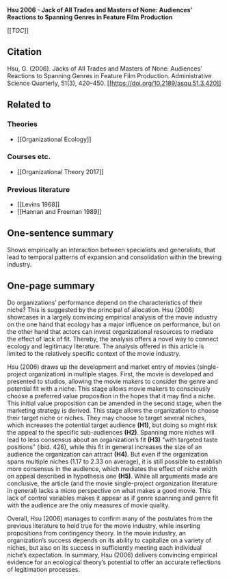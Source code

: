 **Hsu 2006 - Jack of All Trades and Masters of None: Audiences' Reactions to Spanning Genres in Feature Film Production**

[[_TOC_]]

## Citation
Hsu, G. (2006). Jacks of All Trades and Masters of None: Audiences’ Reactions to Spanning Genres in Feature Film Production. Administrative Science Quarterly, 51(3), 420–450. [[https://doi.org/10.2189/asqu.51.3.420]]

## Related to

### Theories
* [[Organizational Ecology]]

### Courses etc.
* [[Organizational Theory 2017]]

### Previous literature
* [[Levins 1968]]
* [[Hannan and Freeman 1989]]

## One-sentence summary
Shows empirically an interaction between specialists and generalists, that lead to temporal patterns of expansion and consolidation within the brewing industry.

## One-page summary
Do organizations’ performance depend on the characteristics of their niche? This is suggested by the principal of allocation. Hsu (2006) showcases in a largely convincing empirical analysis of the movie industry on the one hand that ecology has a major influence on performance, but on the other hand that actors can invest organizational resources to mediate the effect of lack of fit. Thereby, the analysis offers a novel way to connect ecology and legitimacy literature. The analysis offered in this article is limited to the relatively specific context of the movie industry. 

Hsu (2006) draws up the development and market entry of movies (single-project organization) in multiple stages. First, the movie is developed and presented to studios, allowing the movie makers to consider the genre and potential fit with a niche. This stage allows movie makers to consciously choose a preferred value proposition in the hopes that it may find a niche. This initial value proposition can be amended in the second stage, when the marketing strategy is derived. This stage allows the organization to choose their target niche or niches. They may choose to target several niches, which increases the potential target audience **(H1)**, but doing so might risk the appeal to the specific sub-audiences **(H2)**. Spanning more niches will lead to less consensus about an organization’s fit **(H3)** “with targeted taste positions” (ibid. 426), while this fit in general increases the size of an audience the organization can attract **(H4)**. But even if the organization spans multiple niches (1.17 to 2.33 on average), it is still possible to establish more consensus in the audience, which mediates the effect of niche width on appeal described in hypothesis one **(H5)**. While all arguments made are conclusive, the article (and the movie single-project organization literature in general) lacks a micro perspective on what makes a good movie. This lack of control variables makes it appear as if genre spanning and genre fit with the audience are the only measures of movie quality. 

Overall, Hsu (2006) manages to confirm many of the postulates from the previous literature to hold true for the movie industry, while inserting propositions from contingency theory. In the movie industry, an organization’s success depends on its ability to capitalize on a variety of niches, but also on its success in sufficiently meeting each individual niche’s expectation. In summary, Hsu (2006) delivers convincing empirical evidence for an ecological theory’s potential to offer an accurate reflections of legitimation processes. 